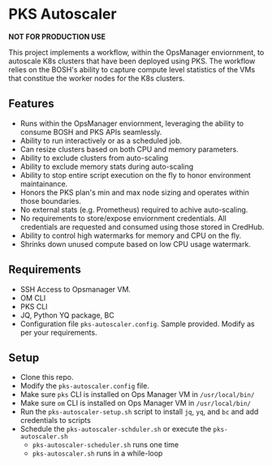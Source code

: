 # PKS Autoscaler

**NOT FOR PRODUCTION USE**

This project implements a workflow, within the OpsManager enviornment, to autoscale K8s clusters that have been deployed using PKS. The workflow relies on the BOSH's ability to capture compute level statistics of the VMs that constitue the worker nodes for the K8s clusters. 

## Features

* Runs within the OpsManager enviornment, leveraging the ability to consume BOSH and PKS APIs seamlessly. 
* Ability to run interactively or as a scheduled job. 
* Can resize clusters based on both CPU and memory parameters. 
* Ability to exclude clusters from auto-scaling
* Ability to exclude memory stats during auto-scaling
* Ability to stop entire script execution on the fly to honor environment maintainance.
* Honors the PKS plan's min and max node sizing and operates within those boundaries. 
* No external stats (e.g. Prometheus) required to achive auto-scaling.
* No requirements to store/expose enviornment credentials. All credentials are requested and consumed using those stored in CredHub. 
* Ability to control high watermarks for memory and CPU on the fly. 
* Shrinks down unused compute based on low CPU usage watermark.

## Requirements

* SSH Access to Opsmanager VM.
* OM CLI
* PKS CLI
* JQ, Python YQ package, BC
* Configuration file `pks-autoscaler.config`. Sample provided. Modify as per your requirements.
 
 ## Setup

* Clone this repo.
* Modify the `pks-autoscaler.config` file.
* Make sure `pks` CLI is installed on Ops Manager VM in `/usr/local/bin/`
* Make sure `om` CLI is installed on Ops Manager VM in `/usr/local/bin/`
* Run the `pks-autoscaler-setup.sh` script to install `jq`, `yq`, and `bc` and add credentials to scripts
* Schedule the `pks-autoscaler-schduler.sh` or execute the `pks-autoscaler.sh`
    * `pks-autoscaler-scheduler.sh` runs one time
    * `pks-autoscaler.sh` runs in a while-loop